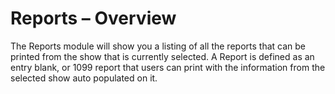 # Reports – Overview

The Reports module will show you a listing of all the reports that can be printed from the show that is currently selected. A Report is defined as an entry blank, or 1099 report that users can print with the information from the selected show auto populated on it.
